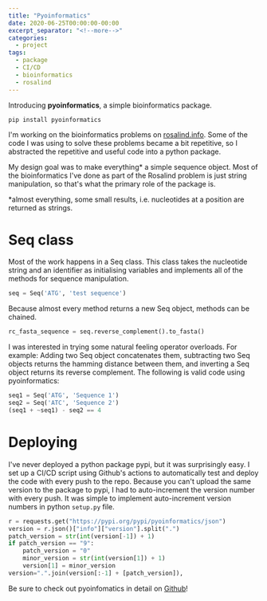 ```yaml
---
title: "Pyoinformatics"
date: 2020-06-25T00:00:00-00:00
excerpt_separator: "<!--more-->"
categories:
  - project
tags:
  - package
  - CI/CD
  - bioinformatics
  - rosalind
---
```

Introducing **pyoinformatics**, a simple bioinformatics package.

`pip install pyoinformatics`

I'm working on the bioinformatics problems on [rosalind.info](http://rosalind.info/problems/list-view/). Some of the code I was using to solve these problems became a bit repetitive, so I abstracted the repetitive and useful code into a python package. 

My design goal was to make everything* a simple sequence object. Most of the bioinformatics I've done as part of the Rosalind problem is just string manipulation, so that's what the primary role of the package is.

*almost everything, some small results, i.e. nucleotides at a position are returned as strings. 

# Seq class 

Most of the work happens in a Seq class. This class takes the nucleotide string and an identifier as initialising variables and implements all of the methods for sequence manipulation. 

```python
seq = Seq('ATG', 'test sequence')
```

Because almost every method returns a new Seq object, methods can be chained. 

```python
rc_fasta_sequence = seq.reverse_complement().to_fasta()
```

I was interested in trying some natural feeling operator overloads. For example: Adding two Seq object concatenates them, subtracting two Seq objects returns the hamming distance between them, and inverting a Seq object returns its reverse complement. The following is valid code using pyoinformatics:

```python
seq1 = Seq('ATG', 'Sequence 1')
seq2 = Seq('ATC', 'Sequence 2')
(seq1 + ~seq1) - seq2 == 4
```

# Deploying

I've never deployed a python package pypi, but it was surprisingly easy. I set up a CI/CD script using Github's actions to automatically test and deploy the code with every push to the repo. Because you can't upload the same version to the package to pypi, I had to auto-increment the version number with every push. It was simple to implement auto-increment version numbers in python `setup.py` file.

```python
r = requests.get("https://pypi.org/pypi/pyoinformatics/json")
version = r.json()["info"]["version"].split(".")
patch_version = str(int(version[-1]) + 1)
if patch_version == "9":
    patch_version = "0"
    minor_version = str(int(version[1]) + 1)
    version[1] = minor_version
version=".".join(version[:-1] + [patch_version]),
```

Be sure to check out pyoinfomatics in detail on [Github](https://github.com/Wytamma/pyoinformatics)!
